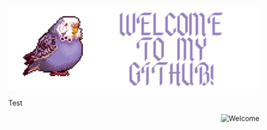 <p align="center">
  <img src="https://raw.githubusercontent.com/tarik0/tarik0/main/banner.png" alt="Welcome"/>
</p>

<p align="center">
  <p align="left">Test</p>
  <img align="right" src="https://github-readme-stats.vercel.app/api?username=tarik0&show_icons=true&theme=nightowl&count_private=true" alt="Welcome"/>
</p>



